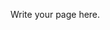 <!--
.. title: Test page
.. slug: test-page
.. date: 2023-04-09 21:46:01 UTC+01:00
.. tags: 
.. category: 
.. link: 
.. description: 
.. type: text
-->

Write your page here.
